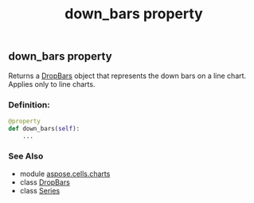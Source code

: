 ﻿---
title: down_bars property
second_title: Aspose.Cells for Python via .NET API References
description: 
type: docs
weight: 140
url: /aspose.cells.charts/series/down_bars/
is_root: false
---

## down_bars property


Returns a [DropBars](/cells/python-net/aspose.cells.charts/dropbars) object that represents the down bars on a line chart.
Applies only to line charts.
### Definition:
```python
@property
def down_bars(self):
    ...
```

### See Also
* module [aspose.cells.charts](../../)
* class [DropBars](/cells/python-net/aspose.cells.charts/dropbars)
* class [Series](/cells/python-net/aspose.cells.charts/series)
